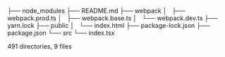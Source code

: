 ├── node_modules
├── README.md
├── webpack
│   ├── webpack.prod.ts
│   ├── webpack.base.ts
│   └── webpack.dev.ts
├── yarn.lock
├── public
│   └── index.html
├── package-lock.json
├── package.json
└── src
    └── index.tsx

491 directories, 9 files

